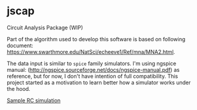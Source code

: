 # jscap
Circuit Analysis Package (WIP)

Part of the algorithm used to develop this software is based on following document: https://www.swarthmore.edu/NatSci/echeeve1/Ref/mna/MNA2.html.

The data input is similar to `spice` family simulators. I'm using ngspice manual: (http://ngspice.sourceforge.net/docs/ngspice-manual.pdf) as reference, but for now, I don't have intention of full compatibility. This project started as a motivation to learn better how a simulator works under the hood.

[Sample RC simulation](https://arturaugusto.github.io/jscap/)
